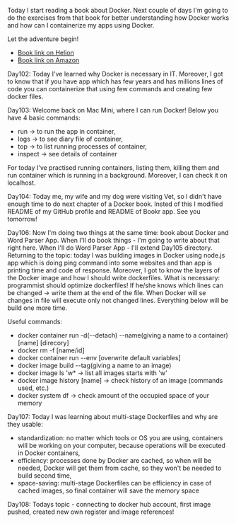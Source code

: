 Today I start reading a book about Docker. Next couple of days I'm going to do the exercises from that book for better 
understanding how Docker works and how can I containerize my apps using Docker.

Let the adventure begin!
- [Book link on Helion](https://helion.pl/ksiazki/nauka-dockera-w-miesiac-elton-stoneman,naudoc.htm#format/d)
- [Book link on Amazon](https://www.amazon.pl/Learn-Docker-Month-Lunches-Stoneman/dp/1617297054)

<p>Day102: Today I've learned why Docker is necessary in IT. Moreover, I got to know that if you have app which has few
years and has millions lines of code you can containerize that using few commands and creating few docker files.</p>

<p>Day103: Welcome back on Mac Mini, where I can run Docker! Below you have 4 basic commands:</p>

- run -> to run the app in container,
- logs -> to see diary file of container,
- top -> to list running processes of container,
- inspect -> see details of container

<p> For today I've practised running containers, listing them, killing them and run container which is running in a 
background. Moreover, I can check it on localhost.</p>

<p>Day104: Today me, my wife and my dog were visiting Vet, so I didn't have enough time to do next chapter of a Docker book. Insted of this I modified README of my GitHub profile and README of Bookr app. See you tomorrow!</p>
<p>Day106: Now I'm doing two things at the same time: book about Docker and Word Parser App. When I'll do book things - I'm going to write about that right here. When I'll do Word Parser App - I'll extend Day105 directory. 
Returning to the topic: today I was building images in Docker using node.js app which is doing ping command into some websites and than app is printing time and code of response. Moreover, I got to know the layers of the Docker image and how I should write dockerfiles. 
What is necessary: programmist should optimize dockerfiles! If he/she knows which lines can be changed -> write them at the end of the file. When Docker will se changes in file will execute only not changed lines. Everything below will be build one more time.</p>

Useful commands:
- docker container run -d(--detach) --name(giving a name to a container) [name] [direcory]
- docker rm -f [name/id]
- docker container run --env [overwrite default variables]
- docker image build --tag(giving a name to an image)
- docker image ls 'w* -> list all images starts with 'w'
- docker image history [name] -> check history of an image (commands used, etc.)
- docker system df -> check amount of the occupied space of your memory

<p>Day107: Today I was learning about multi-stage Dockerfiles and why are they usable:</p>

- standardization: no matter which tools or OS you are using, containers will be working on your computer, because operations will be executed in Docker containers,
- efficiency: processes done by Docker are cached, so when will be needed, Docker will get them from cache, so they won't be needed to build second time,
- space-saving: multi-stage Dockerfiles can be efficiency in case of cached images, so final container will save the memory space

<p>Day108: Todays topic - connecting to docker hub account, first image pushed, created new own register and image references!</p>